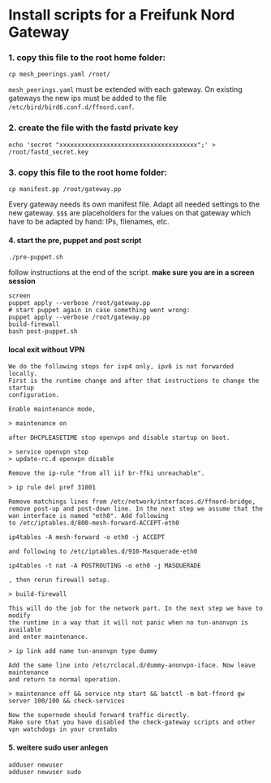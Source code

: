# Install scripts for a Freifunk Nord Gateway


### 1. copy this file to the root home folder:

    cp mesh_peerings.yaml /root/
 
`mesh_peerings.yaml` must be extended with each gateway. On existing gateways the new ips must be added to the file `/etc/bird/bird6.conf.d/ffnord.conf`.

### 2. create the file with the fastd private key

    echo 'secret "xxxxxxxxxxxxxxxxxxxxxxxxxxxxxxxxxxxxxx";' > /root/fastd_secret.key

### 3. copy this file to the root home folder:

    cp manifest.pp /root/gateway.pp
    
Every gateway needs its own manifest file. Adapt all needed settings to the new gateway. `$$$` are placeholders for the values on that gateway which have to be adapted by hand: IPs, filenames, etc.

#### 4. start the pre, puppet and post script

    ./pre-puppet.sh

follow instructions at the end of the script. **make sure you are in a screen session**

    screen
    puppet apply --verbose /root/gateway.pp
    # start puppet again in case something went wrong:
    puppet apply --verbose /root/gateway.pp
    build-firewall
    bash post-puppet.sh

#### local exit without VPN

    We do the following steps for ivp4 only, ipv6 is not forwarded locally.
    First is the runtime change and after that instructions to change the startup
    configuration.

    Enable maintenance mode,

    > maintenance on
    
    after DHCPLEASETIME stop openvpn and disable startup on boot.

    > service openvpn stop
    > update-rc.d openvpn disable 

    Remove the ip-rule "from all iif br-ffki unreachable".

    > ip rule del pref 31001

    Remove matchings lines from /etc/network/interfaces.d/ffnord-bridge,
    remove post-up and post-down line. In the next step we assume that the
    wan interface is named "eth0". Add following
    to /etc/iptables.d/800-mesh-forward-ACCEPT-eth0

    ip4tables -A mesh-forward -o eth0 -j ACCEPT

    and following to /etc/iptables.d/910-Masquerade-eth0
    
    ip4tables -t nat -A POSTROUTING -o eth0 -j MASQUERADE

    , then rerun firewall setup.

    > build-firewall

    This will do the job for the network part. In the next step we have to modify
    the runtime in a way that it will not panic when no tun-anonvpn is available
    and enter maintenance.

    > ip link add name tun-anonvpn type dummy

    Add the same line into /etc/rclocal.d/dummy-anonvpn-iface. Now leave maintenance
    and return to normal operation.

    > maintenance off && service ntp start && batctl -m bat-ffnord gw server 100/100 && check-services

    Now the supernode should forward traffic directly.
    Make sure that you have disabled the check-gateway scripts and other vpn watchdogs in your crontabs

#### 5. weitere sudo user anlegen

    adduser newuser
    adduser newuser sudo
